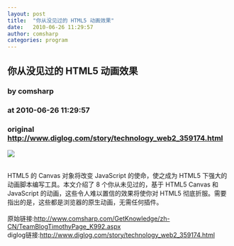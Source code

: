 ```yaml
---
layout: post
title:  "你从没见过的 HTML5 动画效果"
date:   2010-06-26 11:29:57
author: comsharp
categories: program
---
```


## 你从没见过的 HTML5 动画效果
### by comsharp
### at 2010-06-26 11:29:57
### original <http://www.diglog.com/story/technology_web2_359174.html>

<p><a href="http://www.diglog.com/story/technology_web2_359174.html"><img border="0" src="http://img.diglog.com/img/2010/6/middle_0f89308d96524f5786b04791cee15256.gif"></a></p><br>HTML5 的 Canvas 对象将改变 JavaScript 的使命，使之成为 HTML5 下强大的动画脚本编写工具。本文介绍了 8 个你从未见过的，基于 HTML5 Canvas 和 JavaScript 的动画，这些令人难以置信的效果将使你对 HTML5 彻底折服。需要指出的是，这些都是浏览器的原生动画，无需任何插件。<br><br>原始链接:<a href="http://www.comsharp.com/GetKnowledge/zh-CN/TeamBlogTimothyPage_K992.aspx">http://www.comsharp.com/GetKnowledge/zh-CN/TeamBlogTimothyPage_K992.aspx</a><br>diglog链接:<a href="http://www.diglog.com/story/technology_web2_359174.html">http://www.diglog.com/story/technology_web2_359174.html</a>